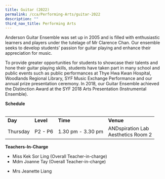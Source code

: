 ```yaml
---
title: Guitar (2022)
permalink: /cca/Performing-Arts/guitar-2022
description: ""
third_nav_title: Performing Arts
---
```


<p>Anderson Guitar Ensemble was set up in 2005 and is filled with enthusiastic learners and players under the tutelage of Mr Clarence Chan. Our ensemble seeks to develop students&rsquo; passion for guitar playing and enhance their appreciation for music.</p>
<p>To provide greater opportunities for students to showcase their talents and hone their guitar playing skills,&nbsp;students&nbsp;have taken part in many school and public events such as public performances at Thye Hwa Kwan Hospital, Woodlands Regional Library, SYF Music Exchange Performance and our annual prize presentation ceremony. In 2018, our Guitar Ensemble achieved the Distinction Award at the SYF 2018 Arts Presentation (Instrumental Ensemble).</p>
<p><strong>Schedule</strong><br /><br /></p>
<table border="0" cellspacing="0" cellpadding="5">
<tbody>
<tr>
<td><strong>Day</strong></td>
<td><strong>Level</strong></td>
<td><strong>Time</strong></td>
<td><strong>Venue</strong></td>
</tr>
<tr>
<td>Thursday</td>
<td>P2 - P6</td>
<td>1.30 pm - 3.30 pm</td>
<td>
<div>ANDspiration Lab</div>
<div>Aesthetics Room 2</div>
</td>
</tr>
</tbody>
</table>
<p><strong>Teachers-In-Charge</strong></p>
<ul>
<li>Miss Kek Sor Ling (Overall Teacher-in-charge)</li>
<li>Mdm Joanne Tay (Overall Teacher-in-charge)</li>
<li>
<p>Mrs Jeanette Liang</p>
</li>
</ul>